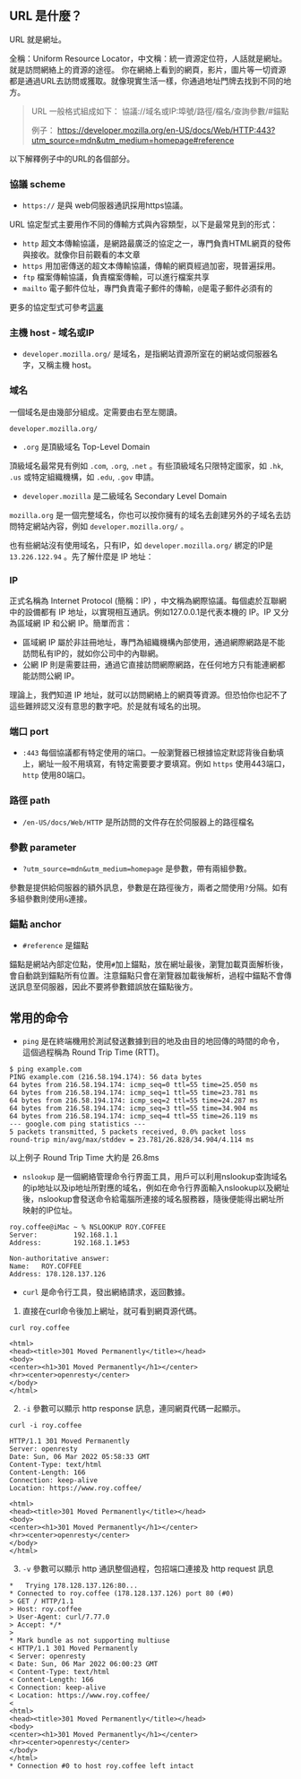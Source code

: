 ## URL 是什麼？

URL 就是網址。

全稱：Uniform Resource Locator，中文稱：統一資源定位符，人話就是網址。就是訪問網絡上的資源的途徑。 你在網絡上看到的網頁，影片，圖片等一切資源都是通過URL去訪問或獲取。就像現實生活一樣，你通過地址門牌去找到不同的地方。

> 
>URL 一般格式組成如下：
>協議://域名或IP:埠號/路徑/檔名/查詢參數/#錨點
>
>例子：
>https://developer.mozilla.org/en-US/docs/Web/HTTP:443?utm_source=mdn&utm_medium=homepage#reference
> 

以下解釋例子中的URL的各個部分。

### 協議 scheme
-   `https://` 是與 web伺服器通訊採用https協議。
 
URL 協定型式主要用作不同的傳輸方式與內容類型，以下是最常見到的形式：

-   `http` 超文本傳輸協議，是網路最廣泛的協定之一，專門負責HTML網頁的發佈與接收。就像你目前觀看的本文章
-   `https` 用加密傳送的超文本傳輸協議，傳輸的網頁經過加密，現普遍採用。
-   `ftp` 檔案傳輸協議，負責檔案傳輸，可以進行檔案共享
-   `mailto` 電子郵件位址，專門負責電子郵件的傳輸，`@`是電子郵件必須有的

更多的協定型式可參考[這裏](https://en.wikipedia.org/wiki/List_of_URI_schemes)

### 主機 host - 域名或IP
-   `developer.mozilla.org/` 是域名，是指網站資源所室在的網站或伺服器名字，又稱主機 host。

### 域名

一個域名是由幾部分組成。定需要由右至左閱讀。

`developer.mozilla.org/`
- `.org` 是頂級域名 Top-Level Domain

頂級域名最常見有例如 `.com`, `.org`, `.net` 。有些頂級域名只限特定國家，如 `.hk`, `.us` 或特定組織機構，如 `.edu`, `.gov` 申請。

- `developer.mozilla` 是二級域名 Secondary Level Domain 

`mozilla.org` 是一個完整域名，你也可以按你擁有的域名去創建另外的子域名去訪問特定網站內容，例如 `developer.mozilla.org/` 。

也有些網站沒有使用域名，只有IP，如  `developer.mozilla.org/` 綁定的IP是 `13.226.122.94` 。先了解什麼是 IP 地址：

### IP
正式名稱為 Internet Protocol (簡稱：IP) ，中文稱為網際協議。每個處於互聯網中的設備都有 IP 地址，以實現相互通訊。例如127.0.0.1是代表本機的 IP。IP 又分為區域網 IP 和公網 IP。簡單而言：

-   區域網 IP 屬於非註冊地址，專門為組織機構內部使用，通過網際網路是不能訪問私有IP的，就如你公司中的內聯網。
-   公網 IP 則是需要註冊，通過它直接訪問網際網路，在任何地方只有能連網都能訪問公網 IP。

理論上，我們知道 IP 地址，就可以訪問網絡上的網頁等資源。但恐怕你也記不了這些難辨認又沒有意思的數字吧。於是就有域名的出現。

### 端口 port
- `:443` 每個協議都有特定使用的端口。一般瀏覽器已根據協定默認背後自動填上，網址一般不用填寫，有特定需要要才要填寫。例如 `https` 使用443端口，`http` 使用80端口。

### 路徑 path
-   `/en-US/docs/Web/HTTP` 是所訪問的文件存在於伺服器上的路徑檔名

### 參數 parameter
- `?utm_source=mdn&utm_medium=homepage` 是參數，帶有兩組參數。

參數是提供給伺服器的額外訊息，參數是在路徑後方，兩者之間使用`?`分隔。如有多組參數則使用`&`連接。

### 錨點 anchor
- `#reference` 是錨點

錨點是網站內部定位點，使用`#`加上錨點，放在網址最後，瀏覽加載頁面解析後，會自動跳到錨點所有位置。注意錨點只會在瀏覽器加載後解析，過程中錨點不會傳送訊息至伺服器，因此不要將參數錯誤放在錨點後方。
 
## 常用的命令
- `ping` 是在終端機用於測試發送數據到目的地及由目的地回傳的時間的命令，這個過程稱為 Round Trip Time (RTT)。

```
$ ping example.com
PING example.com (216.58.194.174): 56 data bytes
64 bytes from 216.58.194.174: icmp_seq=0 ttl=55 time=25.050 ms
64 bytes from 216.58.194.174: icmp_seq=1 ttl=55 time=23.781 ms
64 bytes from 216.58.194.174: icmp_seq=2 ttl=55 time=24.287 ms
64 bytes from 216.58.194.174: icmp_seq=3 ttl=55 time=34.904 ms
64 bytes from 216.58.194.174: icmp_seq=4 ttl=55 time=26.119 ms
--- google.com ping statistics ---
5 packets transmitted, 5 packets received, 0.0% packet loss
round-trip min/avg/max/stddev = 23.781/26.828/34.904/4.114 ms
```

以上例子 Round Trip Time 大約是 26.8ms

- `nslookup` 是一個網絡管理命令行界面工具，用戶可以利用nslookup查詢域名的ip地址以及ip地址所對應的域名，例如在命令行界面輸入nslookup以及網址後，nslookup會發送命令給電腦所連接的域名服務器，隨後便能得出網址所映射的IP位址。

```
roy.coffee@iMac ~ % NSLOOKUP ROY.COFFEE
Server:         192.168.1.1
Address:        192.168.1.1#53

Non-authoritative answer:
Name:   ROY.COFFEE
Address: 178.128.137.126
```

- `curl` 是命令行工具，發出網絡請求，返回數據。

1. 直接在curl命令後加上網址，就可看到網頁源代碼。

```
curl roy.coffee
```

```
<html>
<head><title>301 Moved Permanently</title></head>
<body>
<center><h1>301 Moved Permanently</h1></center>
<hr><center>openresty</center>
</body>
</html>
```

2. `-i` 參數可以顯示 http response 訊息，連同網頁代碼一起顯示。

```
curl -i roy.coffee
```

```
HTTP/1.1 301 Moved Permanently
Server: openresty
Date: Sun, 06 Mar 2022 05:58:33 GMT
Content-Type: text/html
Content-Length: 166
Connection: keep-alive
Location: https://www.roy.coffee/

<html>
<head><title>301 Moved Permanently</title></head>
<body>
<center><h1>301 Moved Permanently</h1></center>
<hr><center>openresty</center>
</body>
</html>
```

3. `-v` 參數可以顯示 http 通訊整個過程，包招端口連接及 http request 訊息

```
*   Trying 178.128.137.126:80...
* Connected to roy.coffee (178.128.137.126) port 80 (#0)
> GET / HTTP/1.1
> Host: roy.coffee
> User-Agent: curl/7.77.0
> Accept: */*
> 
* Mark bundle as not supporting multiuse
< HTTP/1.1 301 Moved Permanently
< Server: openresty
< Date: Sun, 06 Mar 2022 06:00:23 GMT
< Content-Type: text/html
< Content-Length: 166
< Connection: keep-alive
< Location: https://www.roy.coffee/
< 
<html>
<head><title>301 Moved Permanently</title></head>
<body>
<center><h1>301 Moved Permanently</h1></center>
<hr><center>openresty</center>
</body>
</html>
* Connection #0 to host roy.coffee left intact
```